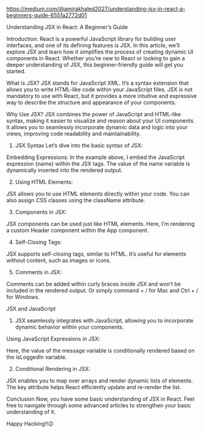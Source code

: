 
https://medium.com/@amirakhaled2027/understanding-jsx-in-react-a-beginners-guide-6551a2772d01

Understanding JSX in React: A Beginner’s Guide

Introduction:
React is a powerful JavaScript library for building user interfaces, and one of its defining features is JSX. In this article, we’ll explore JSX and learn how it simplifies the process of creating dynamic UI components in React. Whether you’re new to React or looking to gain a deeper understanding of JSX, this beginner-friendly guide will get you started.

What is JSX?
JSX stands for JavaScript XML. It’s a syntax extension that allows you to write HTML-like code within your JavaScript files. JSX is not mandatory to use with React, but it provides a more intuitive and expressive way to describe the structure and appearance of your components.

Why Use JSX?
JSX combines the power of JavaScript and HTML-like syntax, making it easier to visualize and reason about your UI components. It allows you to seamlessly incorporate dynamic data and logic into your views, improving code readability and maintainability.

1. JSX Syntax
Let’s dive into the basic syntax of JSX:

Embedding Expressions:
In the example above, I embed the JavaScript expression {name} within the JSX tags. The value of the name variable is dynamically inserted into the rendered output.

2. Using HTML Elements:

JSX allows you to use HTML elements directly within your code. You can also assign CSS classes using the className attribute.

3. Components in JSX:


JSX components can be used just like HTML elements. Here, I’m rendering a custom Header component within the App component.

4. Self-Closing Tags:


JSX supports self-closing tags, similar to HTML. It’s useful for elements without content, such as images or icons.

5. Comments in JSX:


Comments can be added within curly braces inside JSX and won’t be included in the rendered output. Or simply command + / for Mac and Ctrl + / for Windows.



JSX and JavaScript
1. JSX seamlessly integrates with JavaScript, allowing you to incorporate dynamic behavior within your components.

Using JavaScript Expressions in JSX:

Here, the value of the message variable is conditionally rendered based on the isLoggedIn variable.

2. Conditional Rendering in JSX:


JSX enables you to map over arrays and render dynamic lists of elements. The key attribute helps React efficiently update and re-render the list.

Conclusion
Now, you have some basic understanding of JSX in React. Feel free to navigate through some advanced articles to strengthen your basic understanding of it.

Happy Hacking!!😉